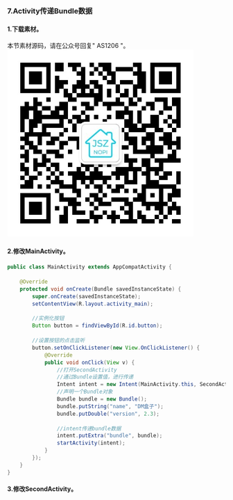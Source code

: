 ### 7.Activity传递Bundle数据
#### 1.下载素材。
本节素材源码，请在公众号回复" AS1206 "。
![title](https://raw.githubusercontent.com/JSZNopi/JSZImage/master/gitnote/2019/10/30/WXCODE-1572446034519.jpeg)

#### 2.修改MainActivity。
```java
public class MainActivity extends AppCompatActivity {

    @Override
    protected void onCreate(Bundle savedInstanceState) {
        super.onCreate(savedInstanceState);
        setContentView(R.layout.activity_main);

        //实例化按钮
        Button button = findViewById(R.id.button);

        //设置按钮的点击监听
        button.setOnClickListener(new View.OnClickListener() {
            @Override
            public void onClick(View v) {
                //打开SecondActivity
                //通过Bundle设置值，进行传递
                Intent intent = new Intent(MainActivity.this, SecondActivity.class);
                //声明一个Bundle对象
                Bundle bundle = new Bundle();
                bundle.putString("name", "DM盒子");
                bundle.putDouble("version", 2.3);
                
                //intent传递bundle数据
                intent.putExtra("bundle", bundle);
                startActivity(intent);
            }
        });
    }
}
```
#### 3.修改SecondActivity。
```java

```
